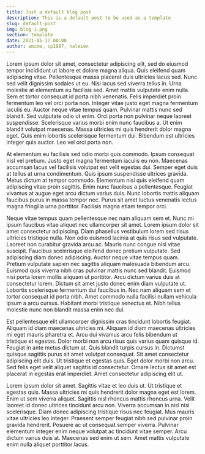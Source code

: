 ```yaml
---
title: Just a default blog post
description: This is a default post to be used as a template
slug: default-post
img: blog-1.png
section: template
date: 2021-05-17 00:00
author: amime, cp1987, haleien
---
```



<!---
Meta data {
    title {
        Used to set the title of the post

        note {
            Keep this short and simple!
        }
    }

    description {
        Used to set the description of the post

        note {
            Treat this as a explanation of what the title suggests
        }
    }

    slug {
        Used to determine where the post redirects

        example {
            slug: default-post
            url-response: `domain.com/blog/default-post`
        }
    }
    
    img {
        Used as a default-image for the blog thumbnail and header

        note {
            Image size should consist of 1920x1080
        }
    }

    section {
        Used to show what the blog post is about,
        make sure you use one. Updates that include
        bug fixes is sectioned as just updates.

        current sections {
            'update, bug fix, misc' [lowercase-only]
        }
    }

    date {
        !IMPORTANT! UTILIZES 24-HOUR CLOCK
        This defines if the post is featured on the front page,
        and which order it is sorted in. Make sure to utilize
        both date and time of creation (Round time up or down)
        
        example {
            16:30
            21:00
        }
    }

    author {
        Pins the author to the post, you may add multiple authors
        divided by a comma.

        example {
            author: amime, cp1987, Haleien
        }

        note {
            does not show up on visual post
        }
    }
}
-->

<!---
    DO NOT ENTER TITLE, THIS IS AUTO-GENERATED
-->
Lorem ipsum dolor sit amet, consectetur adipiscing elit, sed do eiusmod tempor incididunt ut labore et dolore magna aliqua. Quis eleifend quam adipiscing vitae. Pellentesque massa placerat duis ultricies lacus sed. Nunc sed velit dignissim sodales ut eu. Nisi lacus sed viverra tellus in. Urna molestie at elementum eu facilisis sed. Amet mattis vulputate enim nulla. Sem et tortor consequat id porta nibh venenatis. Felis imperdiet proin fermentum leo vel orci porta non. Integer vitae justo eget magna fermentum iaculis eu. Auctor neque vitae tempus quam. Pulvinar mattis nunc sed blandit. Sed vulputate odio ut enim. Orci porta non pulvinar neque laoreet suspendisse. Scelerisque varius morbi enim nunc faucibus a. Ut enim blandit volutpat maecenas. Massa ultricies mi quis hendrerit dolor magna eget. Quis enim lobortis scelerisque fermentum dui. Bibendum est ultricies integer quis auctor. Leo vel orci porta non.

At elementum eu facilisis sed odio morbi quis commodo. Ipsum consequat nisl vel pretium. Justo eget magna fermentum iaculis eu non. Maecenas accumsan lacus vel facilisis volutpat est velit egestas dui. Semper eget duis at tellus at urna condimentum. Quis ipsum suspendisse ultrices gravida. Metus dictum at tempor commodo. Elementum nisi quis eleifend quam adipiscing vitae proin sagittis. Enim nunc faucibus a pellentesque. Feugiat vivamus at augue eget arcu dictum varius duis. Nunc lobortis mattis aliquam faucibus purus in massa tempor nec. Purus sit amet luctus venenatis lectus magna fringilla urna porttitor. Facilisis magna etiam tempor orci.

Neque vitae tempus quam pellentesque nec nam aliquam sem et. Nunc mi ipsum faucibus vitae aliquet nec ullamcorper sit amet. Lorem ipsum dolor sit amet consectetur adipiscing. Diam phasellus vestibulum lorem sed risus ultricies tristique nulla. Non odio euismod lacinia at quis risus sed vulputate. Laoreet non curabitur gravida arcu ac. Mauris nunc congue nisi vitae suscipit. Faucibus scelerisque eleifend donec pretium vulputate. Sed adipiscing diam donec adipiscing. Auctor neque vitae tempus quam. Pretium vulputate sapien nec sagittis aliquam malesuada bibendum arcu. Euismod quis viverra nibh cras pulvinar mattis nunc sed blandit. Euismod nisi porta lorem mollis aliquam ut porttitor. Arcu dictum varius duis at consectetur lorem. Dictum sit amet justo donec enim diam vulputate ut. Lobortis scelerisque fermentum dui faucibus in. Nec nam aliquam sem et tortor consequat id porta nibh. Amet commodo nulla facilisi nullam vehicula ipsum a arcu cursus. Habitant morbi tristique senectus et. Nibh tellus molestie nunc non blandit massa enim nec dui.

Est pellentesque elit ullamcorper dignissim cras tincidunt lobortis feugiat. Aliquam id diam maecenas ultricies mi. Aliquam id diam maecenas ultricies mi eget mauris pharetra et. Arcu dui vivamus arcu felis bibendum ut tristique et egestas. Dolor morbi non arcu risus quis varius quam quisque id. Feugiat in ante metus dictum at. Quis blandit turpis cursus in. Dictumst quisque sagittis purus sit amet volutpat consequat. Sit amet consectetur adipiscing elit duis. Ut tristique et egestas quis. Eget dolor morbi non arcu. Sed felis eget velit aliquet sagittis id consectetur. Ornare lectus sit amet est placerat in egestas erat imperdiet. Amet consectetur adipiscing elit ut.

Lorem ipsum dolor sit amet. Sagittis vitae et leo duis ut. Ut tristique et egestas quis. Massa ultricies mi quis hendrerit dolor magna eget est lorem. Enim ut sem viverra aliquet. Sagittis nisl rhoncus mattis rhoncus urna. Velit laoreet id donec ultrices tincidunt arcu non. Viverra accumsan in nisl nisi scelerisque. Diam donec adipiscing tristique risus nec feugiat. Mus mauris vitae ultricies leo integer. Praesent semper feugiat nibh sed pulvinar proin gravida hendrerit. Posuere ac ut consequat semper viverra. Pulvinar elementum integer enim neque volutpat ac tincidunt vitae semper. Arcu dictum varius duis at. Maecenas sed enim ut sem. Amet mattis vulputate enim nulla aliquet porttitor lacus.
